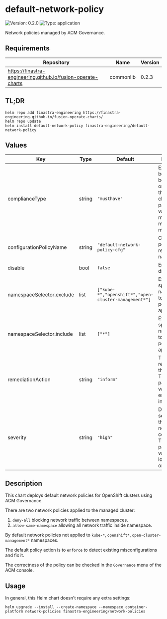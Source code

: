 # default-network-policy

![Version: 0.2.0](https://img.shields.io/badge/Version-0.2.0-informational?style=flat-square) ![Type: application](https://img.shields.io/badge/Type-application-informational?style=flat-square)

Network policies managed by ACM Governance.

<!-- markdownlint-disable MD034 -->
## Requirements

| Repository | Name | Version |
|------------|------|---------|
| https://finastra-engineering.github.io/fusion-operate-charts | commonlib | 0.2.3 |
<!-- markdownlint-enable MD034 -->

## TL;DR

```console
helm repo add finastra-engineering https://finastra-engineering.github.io/fusion-operate-charts/
helm repo update
helm install default-network-policy finastra-engineering/default-network-policy
```

## Values

| Key | Type | Default | Description |
|-----|------|---------|-------------|
| complianceType | string | `"musthave"` | Expected behavior that be evaluated or applied to the managed clusters. The parameter values are mustonlyhave, musthave, mustnothave. |
| configurationPolicyName | string | `"default-network-policy-cfg"` | Configuration policy resource name. |
| disable | bool | `false` | Enable or disable policy. |
| namespaceSelector.exclude | list | `["kube-*","openshift*","open-cluster-management*"]` | Explicitly specified namespace(s) to which the policy will not apply. |
| namespaceSelector.include | list | `["*"]` | Explicitly specified namespace(s) to which the policy will apply. |
| remediationAction | string | `"inform"` | The remediation of the policy. The parameter values are enforce or inform. |
| severity | string | `"high"` | Define the severity when the policy is non-compliant. The parameter values are low, medium or high. |
<!-- markdownlint-disable MD012 -->

<!-- markdownlint-enable MD012 -->
## Description

This chart deploys default network policies for OpenShift clusters using ACM Governance.

There are two network policies applied to the managed cluster:

1. `deny-all` blocking network traffic between namespaces.
2. `allow-same-namespace` allowing all network traffic inside namespace.

By default network policies not applied to `kube-*`, `openshift*`, `open-cluster-management*` namespaces.

The default policy action is to `enforce` to detect existing misconfigurations and fix it.

The correctness of the policy can be checked in the `Governance` menu of the ACM console.

## Usage

In general, this Helm chart doesn't require any extra settings:

```shell
helm upgrade --install --create-namespace --namespace container-platform network-policies finastra-engineering/network-policies
```
